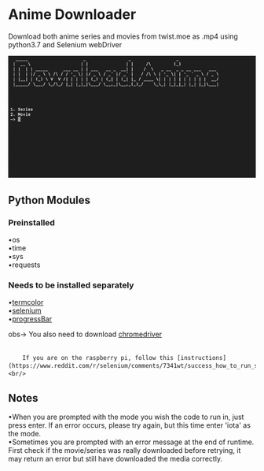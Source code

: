 # Anime Downloader
 Download both anime series and movies from  twist.moe as .mp4 using python3.7 and Selenium webDriver


 ![alt text](https://raw.githubusercontent.com/Pedro4064/Anime-Downloader/master/Images/Main%20Screen.png)

## Python Modules

### Preinstalled  
  •os<br/>
  •time<br/>
  •sys<br/>
  •requests<br/>
### Needs to be installed separately  
  •[termcolor](https://pypi.org/project/termcolor/)<br/>
  •[selenium](https://pypi.org/project/selenium/)<br/>
  •[progressBar](https://progressbar-2.readthedocs.io/en/latest/installation.html)<br/>


  obs-> You also need to download [chromedriver](http://chromedriver.chromium.org/downloads)<br/><br/>

  
        If you are on the raspberry pi, follow this [instructions](https://www.reddit.com/r/selenium/comments/7341wt/success_how_to_run_selenium_chrome_webdriver_on/) <br/>
## Notes

  •When you are prompted with the mode you wish the code to run in, just press enter. If an error occurs, please try again, but this time enter 'iota' as the mode.<br/>
  •Sometimes you are prompted with an error message at the end of runtime. First check if the movie/series was really downloaded before retrying, it may return an error but still have downloaded the media correctly.
